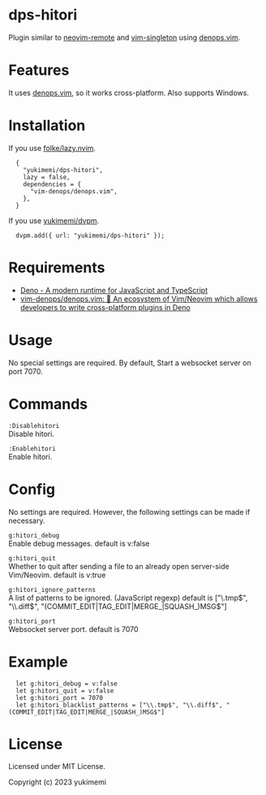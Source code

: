 # dps-hitori

Plugin similar to [neovim-remote](https://github.com/mhinz/neovim-remote) and [vim-singleton](https://github.com/thinca/vim-singleton) using [denops.vim](https://github.com/vim-denops/denops.vim).

# Features 

It uses [denops.vim](https://github.com/vim-denops/denops.vim), so it works cross-platform.
Also supports Windows.

# Installation 

If you use [folke/lazy.nvim](https://github.com/folke/lazy.nvim).

```
  {
    "yukimemi/dps-hitori",
    lazy = false,
    dependencies = {
      "vim-denops/denops.vim",
    },
  }
```

If you use [yukimemi/dvpm](https://github.com/yukimemi/dvpm).

```
  dvpm.add({ url: "yukimemi/dps-hitori" });
```

# Requirements 

- [Deno - A modern runtime for JavaScript and TypeScript](https://deno.land/)
- [vim-denops/denops.vim: 🐜 An ecosystem of Vim/Neovim which allows developers to write cross-platform plugins in Deno](https://github.com/vim-denops/denops.vim)
# Usage 

No special settings are required.
By default, Start a websocket server on port 7070.

# Commands 

`:Disablehitori`                                              
Disable hitori.

`:Enablehitori`                                                
Enable hitori.

# Config 

No settings are required. However, the following settings can be made if necessary.

`g:hitori_debug`                                              
Enable debug messages.
default is v:false

`g:hitori_quit`                                                
Whether to quit after sending a file to an already open server-side Vim/Neovim.
default is v:true

`g:hitori_ignore_patterns`                          
A list of patterns to be ignored. (JavaScript regexp)
default is ["\\.tmp$", "\\.diff$", "(COMMIT_EDIT|TAG_EDIT|MERGE_|SQUASH_)MSG$"]

`g:hitori_port`                                                
Websocket server port.
default is 7070

# Example 

```
  let g:hitori_debug = v:false
  let g:hitori_quit = v:false
  let g:hitori_port = 7070
  let g:hitori_blacklist_patterns = ["\\.tmp$", "\\.diff$", "(COMMIT_EDIT|TAG_EDIT|MERGE_|SQUASH_)MSG$"]
```

# License 

Licensed under MIT License.

Copyright (c) 2023 yukimemi

